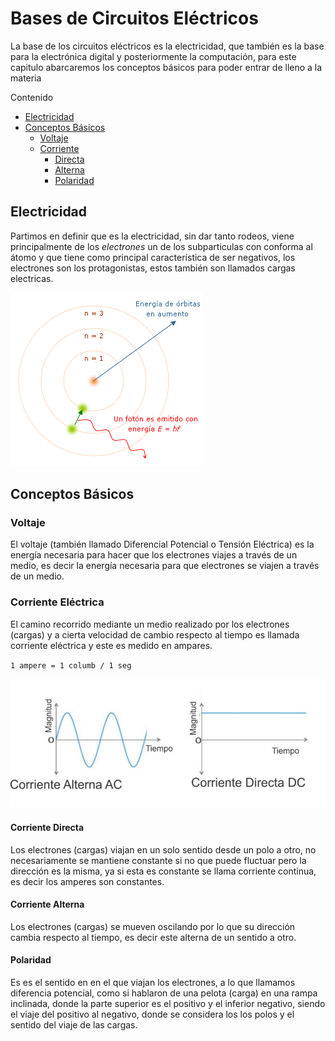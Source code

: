 # Bases de Circuitos Eléctricos

La base de los circuitos eléctricos es la electricidad, que también es la base para la electrónica digital y posteriormente la computación, para este capitulo abarcaremos los conceptos básicos para poder entrar de lleno a la materia

Contenido

- [Electricidad](#electricidad)
- [Conceptos Básicos](#conceptos-básicos)
  - [Voltaje](#voltaje)
  - [Corriente](#corriente-eléctrica)
    - [Directa](#corriente-directa)
    - [Alterna](#corriente-alterna)
    - [Polaridad](#polaridad)

## Electricidad

Partimos en definir que es la electricidad, sin dar tanto rodeos, viene principalmente de los _electrones_ un de los subparticulas con conforma al átomo y que tiene como principal característica de ser negativos, los electrones son los protagonistas, estos también son llamados cargas electricas.

![Modelo de Bohr | Wikipedia](./img/modelo_bohr.png)

## Conceptos Básicos

### Voltaje

El voltaje (también llamado Diferencial Potencial o Tensión Eléctrica) es la energía necesaria para hacer que los electrones viajes a través de un medio, es decir la energía necesaria para que electrones se viajen a través de un medio.

### Corriente Eléctrica

El camino recorrido mediante un medio realizado por los electrones (cargas) y a cierta velocidad de cambio respecto al tiempo es llamada corriente eléctrica y este es medido en ampares.

`1 ampere = 1 columb / 1 seg`

![Corrientes Electricas](./img/corrientes.jpg)

#### Corriente Directa

Los electrones (cargas) viajan en un solo sentido desde un polo a otro, no necesariamente se mantiene constante si no que puede fluctuar pero la dirección es la misma, ya si esta es constante se llama corriente continua, es decir los amperes son constantes.

#### Corriente Alterna

Los electrones (cargas) se mueven oscilando por lo que su dirección cambia respecto al tiempo, es decir este alterna de un sentido a otro.

#### Polaridad

Es es el sentido en en el que viajan los electrones, a lo que llamamos diferencia potencial, como si hablaron de una pelota (carga)  en una rampa inclinada, donde la parte superior es el positivo y el inferior negativo, siendo el viaje del positivo al negativo, donde se considera los los polos y el sentido del viaje de las cargas.



















